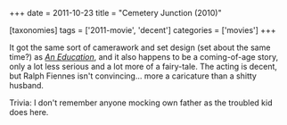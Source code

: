 +++
date = 2011-10-23
title = "Cemetery Junction (2010)"

[taxonomies]
tags = ['2011-movie', 'decent']
categories = ['movies']
+++

It got the same sort of camerawork and set design (set about the same
time?) as [*An Education*], and it also happens to be a coming-of-age
story, only a lot less serious and a lot more of a fairy-tale. The
acting is decent, but Ralph Fiennes isn't convincing... more a
caricature than a shitty husband.

Trivia: I don't remember anyone mocking own father as the troubled kid
does here.

  [*An Education*]: http://tshepang.net/recent-movies-2010-05-06
